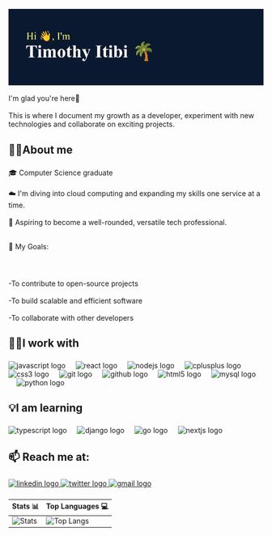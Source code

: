 ![Banner](https://raw.githubusercontent.com/Timmohitibi/Timmohitibi/main/header.png)


  
<p align="left">I'm glad you're here🙂<br><br>This is where I document my growth as a developer, experiment with new technologies and collaborate on exciting projects.</p>

###

<h2 align="left">👨‍🚀About me</h2>

###

<p align="left">🎓 Computer Science graduate<br><br>☁️ I'm diving into cloud computing and expanding my skills one service at a time.<br><br>🎯 Aspiring to become a well-rounded, versatile tech professional.<br>
  
  <br>🚀 My Goals:<br>
#
  <br> -To contribute to open-source projects<br><br>     -To build scalable and efficient software<br><br>     -To collaborate with other developers</p>

###

<h2 align="left">👷‍♂️I work with</h2>

###

<div align="left">
  <img src="https://cdn.jsdelivr.net/gh/devicons/devicon/icons/javascript/javascript-original.svg" height="40" alt="javascript logo"  />
  <img width="12" />
  <img src="https://cdn.jsdelivr.net/gh/devicons/devicon/icons/react/react-original.svg" height="40" alt="react logo"  />
  <img width="12" />
  <img src="https://cdn.jsdelivr.net/gh/devicons/devicon/icons/nodejs/nodejs-original.svg" height="40" alt="nodejs logo"  />
  <img width="12" />
  <img src="https://cdn.jsdelivr.net/gh/devicons/devicon/icons/cplusplus/cplusplus-original.svg" height="40" alt="cplusplus logo"  />
  <img width="12" />
  <img src="https://cdn.jsdelivr.net/gh/devicons/devicon/icons/css3/css3-original.svg" height="40" alt="css3 logo"  />
  <img width="12" />
  <img src="https://cdn.jsdelivr.net/gh/devicons/devicon/icons/git/git-original.svg" height="40" alt="git logo"  />
  <img width="12" />
  <img src="https://cdn.jsdelivr.net/gh/devicons/devicon/icons/github/github-original.svg" height="40" alt="github logo"  />
  <img width="12" />
  <img src="https://cdn.jsdelivr.net/gh/devicons/devicon/icons/html5/html5-original.svg" height="40" alt="html5 logo"  />
  <img width="12" />
  <img src="https://cdn.jsdelivr.net/gh/devicons/devicon/icons/mysql/mysql-original.svg" height="40" alt="mysql logo"  />
  <img width="12" />
  <img src="https://cdn.jsdelivr.net/gh/devicons/devicon/icons/python/python-original.svg" height="40" alt="python logo"  />
</div>

###

<h2 align="left">💡I am learning</h2>

###

<div align="left">
  <img src="https://cdn.jsdelivr.net/gh/devicons/devicon/icons/typescript/typescript-original.svg" height="40" alt="typescript logo"  />
  <img width="12" />
  <img src="https://cdn.jsdelivr.net/gh/devicons/devicon/icons/django/django-plain.svg" height="40" alt="django logo"  />
  <img width="12" />
  <img src="https://cdn.jsdelivr.net/gh/devicons/devicon/icons/go/go-original.svg" height="40" alt="go logo"  />
  <img width="12" />
  <img src="https://cdn.jsdelivr.net/gh/devicons/devicon/icons/nextjs/nextjs-original.svg" height="40" alt="nextjs logo"  />
</div>

###

<h2 align="left">📫 Reach me at:</h2>

###

<div align="left">
  <a href="https://linkedin.com/in/TimothyItibi" target="_blank">
    <img src="https://raw.githubusercontent.com/maurodesouza/profile-readme-generator/master/src/assets/icons/social/linkedin/default.svg" width="52" height="40" alt="linkedin logo"  />
  </a>
  <a href="https://x.com/_itibi" target="_blank">
    <img src="https://raw.githubusercontent.com/maurodesouza/profile-readme-generator/master/src/assets/icons/social/twitter/default.svg" width="52" height="40" alt="twitter logo"  />
  </a>
  <a href="mailto:timothyitibi@gmail.com" target="_blank">
    <img src="https://raw.githubusercontent.com/maurodesouza/profile-readme-generator/master/src/assets/icons/social/gmail/default.svg" width="52" height="40" alt="gmail logo"  />
  </a>
</div>

###
|Stats 📊 | Top Languages 💻
| -------------------------------------------------------------------------------------------------------------------------------------------------- | ------------------------------------------------------------------------------------------------------------------------------------------------------------- |
| ![Stats](https://github-readme-stats-timmohitibi.vercel.app/api?username=Timmohitibi&theme=tokyonight&show_icons=true&hide_border=true&count_private=true) | ![Top Langs](https://github-readme-stats-timmohitibi.vercel.app/api/top-langs/?username=Timmohitibi&theme=tokyonight&show_icons=true&hide_border=true&layout=compact) |
